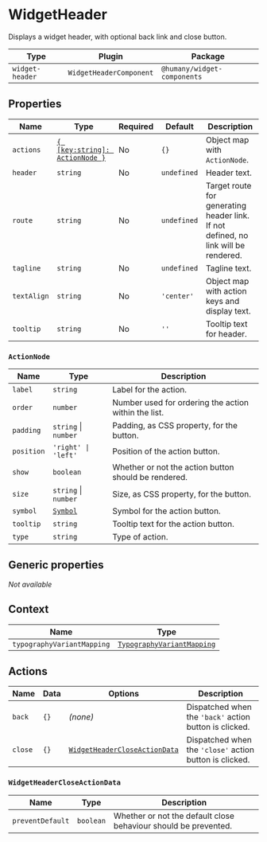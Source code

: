 # WidgetHeader

Displays a widget header, with optional back link and close button.

| Type            | Plugin                  | Package                     |
|-----------------|-------------------------|-----------------------------|
| `widget-header` | `WidgetHeaderComponent` | `@humany/widget-components` |

## Properties

| Name        | Type                                          | Required | Default     | Description                                                                        |
|-------------|-----------------------------------------------|----------|-------------|------------------------------------------------------------------------------------|
| `actions`   | [`{ [key:string]: ActionNode }`](#actionnode) | No       | `{}`        | Object map with `ActionNode`.                                                     |
| `header`    | `string`                                      | No       | `undefined` | Header text.                                                                       |
| `route`     | `string`                                      | No       | `undefined` | Target route for generating header link. If not defined, no link will be rendered. |
| `tagline`   | `string`                                      | No       | `undefined` | Tagline text.                                                                      |
| `textAlign` | `string`                                      | No       | `'center'`  | Object map with action keys and display text.                                      |
| `tooltip`   | `string`                                      | No       | `''`        | Tooltip text for header.                                                           |

### `ActionNode`

| Name       | Type                                                       | Description                                          |
|------------|------------------------------------------------------------|------------------------------------------------------|
| `label`    | `string`                                                   | Label for the action.                                |
| `order`    | `number`                                                   | Number used for ordering the action within the list. |
| `padding`  | `string` \| `number`                                       | Padding, as CSS property, for the button.            |
| `position` | `'right' \| 'left'`                                        | Position of the action button.                       |
| `show`     | `boolean`                                                  | Whether or not the action button should be rendered. |
| `size`     | `string` \| `number`                                       | Size, as CSS property, for the button.               |
| `symbol`   | [`Symbol`](/component-reference/generic-properties#symbol) | Symbol for the action button.                        |
| `tooltip`  | `string`                                                   | Tooltip text for the action button.                  |
| `type`     | `string`                                                   | Type of action.                                      |

## Generic properties

_Not available_

## Context

| Name                       | Type                                                                                           |
|----------------------------|------------------------------------------------------------------------------------------------|
| `typographyVariantMapping` | [`TypographyVariantMapping`](/component-reference/context-properties#typographyvariantmapping) |

## Actions

| Name    | Data | Options                                                       | Description                                             |
|---------|------|---------------------------------------------------------------|---------------------------------------------------------|
| `back`  | `{}` | _(none)_                                                      | Dispatched when the `'back'` action button is clicked.  |
| `close` | `{}` | [`WidgetHeaderCloseActionData`](#widgetheadercloseactiondata) | Dispatched when the `'close'` action button is clicked. |

### `WidgetHeaderCloseActionData`

| Name             | Type      | Description                                                     |
|------------------|-----------|-----------------------------------------------------------------|
| `preventDefault` | `boolean` | Whether or not the default close behaviour should be prevented. |
